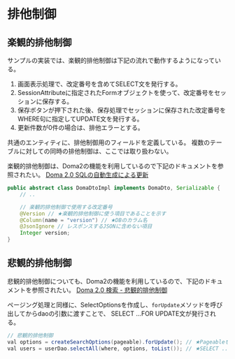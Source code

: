 # 排他制御

## 楽観的排他制御

サンプルの実装では、楽観的排他制御は下記の流れで動作するようになっている。

1. 画面表示処理で、改定番号を含めてSELECT文を発行する。
2. SessionAttributeに指定されたFormオブジェクトを使って、改定番号をセッションに保存する。
3. 保存ボタンが押下された後、保存処理でセッションに保存された改定番号をWHERE句に指定してUPDATE文を発行する。
4. 更新件数が0件の場合は、排他エラーとする。

共通のエンティティに、排他制御用のフィールドを定義している。
複数のテーブルに対しての同時の排他制御は、ここでは取り扱わない。

楽観的排他制御は、Doma2の機能を利用しているので下記のドキュメントを参照されたい。
[Doma 2.0 SQLの自動生成による更新](http://doma.readthedocs.io/ja/stable/query/update/#sql)

```java
public abstract class DomaDtoImpl implements DomaDto, Serializable {
    // ..

    // 楽観的排他制御で使用する改定番号
    @Version // ★楽観的排他制御に使う項目であることを示す
    @Column(name = "version") // ★DBのカラム名
    @JsonIgnore // レスポンスするJSONに含めない項目
    Integer version;
}
```

## 悲観的排他制御

悲観的排他制御についても、Doma2の機能を利用しているので、下記のドキュメントを参照されたい。
[Doma 2.0 検索 - 悲観的排他制御](http://doma.readthedocs.io/ja/stable/query/select/#id13)

ページング処理と同様に、SelectOptionsを作成し、`forUpdate`メソッドを呼び出してからdaoの引数に渡すことで、
SELECT ...FOR UPDATE文が発行される。

```java
// 悲観的排他制御
val options = createSearchOptions(pageable).forUpdate(); // ★Pageableを元にDoma2のSelectOptionsを作成する
val users = userDao.selectAll(where, options, toList()); // ★SELECT ...FOR UPDATE
```
